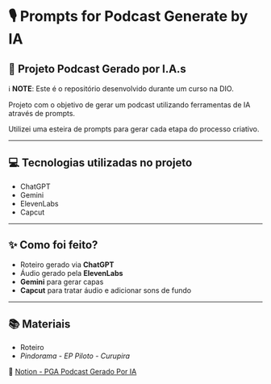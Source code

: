# 🎙️ Prompts for Podcast Generate by IA

## 📌 Projeto Podcast Gerado por I.A.s
ℹ️ **NOTE**: Este é o repositório desenvolvido durante um curso na DIO.  

Projeto com o objetivo de gerar um podcast utilizando ferramentas de IA através de prompts.  

Utilizei uma esteira de prompts para gerar cada etapa do processo criativo.  

---

## 💻 Tecnologias utilizadas no projeto
- ChatGPT  
- Gemini  
- ElevenLabs  
- Capcut  

---

## ✨ Como foi feito?
- Roteiro gerado via **ChatGPT**  
- Áudio gerado pela **ElevenLabs**  
- **Gemini** para gerar capas  
- **Capcut** para tratar áudio e adicionar sons de fundo  

---

## 📚 Materiais
- Roteiro  
- *Pindorama - EP Piloto - Curupira*  

🔗 [Notion - PGA Podcast Gerado Por IA](https://www.notion.so/sinngjpeg/PGA-Podcast-Gerado-Por-IA-281f5b50c60780c68ca0e5f2e2e760a1?source=copy_link)
